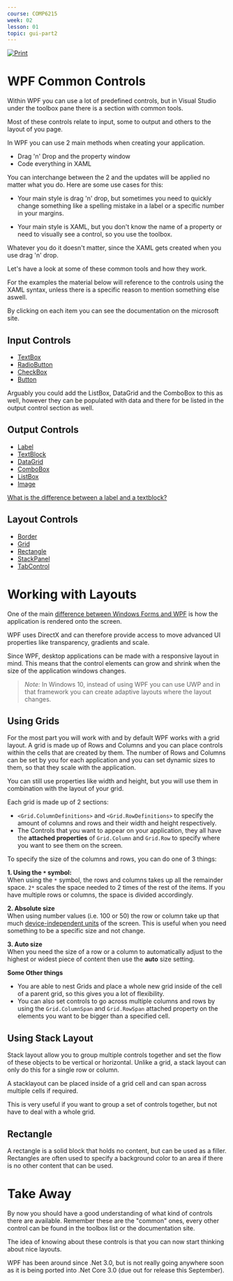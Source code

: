 ```yaml
---
course: COMP6215
week: 02
lesson: 01
topic: gui-part2
---
```


[![Print](https://img.shields.io/badge/DOWNLOAD_PDF-CLICK_HERE-blue.svg)](https://github.com/ToiOhomaiBCS/COMP6215-Course-Material/raw/master/week02/session01/readme.pdf)

# WPF Common Controls

Within WPF you can use a lot of predefined controls, but in Visual Studio under the toolbox pane there is a section with common tools.

Most of these controls relate to input, some to output and others to the layout of you page.

In WPF you can use 2 main methods when creating your application.

* Drag 'n' Drop and the property window
* Code everything in XAML

You can interchange between the 2 and the updates will be applied no matter what you do. Here are some use cases for this:

* Your main style is drag 'n' drop, but sometimes you need to quickly change something like a spelling mistake in a label or a specific number in your margins.

* Your main style is XAML, but you don't know the name of a property or need to visually see a control, so you use the toolbox.

Whatever you do it doesn't matter, since the XAML gets created when you use drag 'n' drop.

Let's have a look at some of these common tools and how they work.

For the examples the material below will reference to the controls using the XAML syntax, unless there is a specific reason to mention something else aswell. 

By clicking on each item you can see the documentation on the microsoft site.

## Input Controls

* [TextBox](https://docs.microsoft.com/en-us/dotnet/api/system.windows.controls.textbox?view=netframework-4.8)
* [RadioButton](https://docs.microsoft.com/en-us/dotnet/api/system.windows.controls.radiobutton?view=netframework-4.8)
* [CheckBox](https://docs.microsoft.com/en-us/dotnet/api/system.windows.controls.checkbox?view=netframework-4.8)
* [Button](https://docs.microsoft.com/en-us/dotnet/api/system.windows.controls.button?view=netframework-4.8)

Arguably you could add the ListBox, DataGrid and the ComboBox to this as well, however they can be populated with data and there for be listed in the output control section as well.

## Output Controls

* [Label](https://docs.microsoft.com/en-us/dotnet/api/system.windows.controls.label?view=netframework-4.8)
* [TextBlock](https://docs.microsoft.com/en-us/dotnet/api/system.windows.controls.textblock?view=netframework-4.8)
* [DataGrid](https://docs.microsoft.com/en-us/dotnet/api/system.windows.controls.datagrid?view=netframework-4.8)
* [ComboBox](https://docs.microsoft.com/en-us/dotnet/api/system.windows.controls.combobox?view=netframework-4.8)
* [ListBox](https://docs.microsoft.com/en-us/dotnet/api/system.windows.controls.listbox?view=netframework-4.8)
* [Image](https://docs.microsoft.com/en-us/dotnet/api/system.windows.controls.image?view=netframework-4.8)

[What is the difference between a label and a textblock?](https://joshsmithonwpf.wordpress.com/2007/07/04/differences-between-label-and-textblock/)

## Layout Controls

* [Border](https://docs.microsoft.com/en-us/dotnet/api/system.windows.controls.border?view=netframework-4.8)
* [Grid](https://docs.microsoft.com/en-us/dotnet/api/system.windows.controls.grid?view=netframework-4.8)
* [Rectangle](https://docs.microsoft.com/en-us/dotnet/api/system.windows.controls.rectangle?view=netframework-4.8)
* [StackPanel](https://docs.microsoft.com/en-us/dotnet/api/system.windows.controls.stackpanel?view=netframework-4.8)
* [TabControl](https://docs.microsoft.com/en-us/dotnet/api/system.windows.controls.tabcontrol?view=netframework-4.8)


# Working with Layouts

One of the main [difference between Windows Forms and WPF](http://www.differencebetween.net/technology/difference-between-wpf-and-windows-forms/) is how the application is rendered onto the screen. 

WPF uses DirectX and can therefore provide access to move advanced UI properties like transparency, gradients and scale.

Since WPF, desktop applications can be made with a responsive layout in mind. This means that the control elements can grow and shrink when the size of the application windows changes.

> *Note:* In Windows 10, instead of using WPF you can use UWP and in that framework you can create adaptive layouts where the layout changes.

## Using Grids

For the most part you will work with and by default WPF works with a grid layout. A grid is made up of Rows and Columns and you can place controls within the cells that are created by them. The number of Rows and Columns can be set by you for each application and you can set dynamic sizes to them, so that they scale with the application.

You can still use properties like width and height, but you will use them in combination with the layout of your grid.

Each grid is made up of 2 sections:

* `<Grid.ColumnDefinitions>` and `<Grid.RowDefinitions>` to specify the amount of columns and rows and their width and height respectively.
* The Controls that you want to appear on your application, they all have the **attached properties** of `Grid.Column` and `Grid.Row` to specify where you want to see them on the screen.

To specify the size of the columns and rows, you can do one of 3 things:

**1. Using the `*` symbol:**  
When using the `*` symbol, the rows and columns takes up all the remainder space. `2*` scales the space needed to 2 times of the rest of the items. If you have multiple rows or columns, the space is divided accordingly.

**2. Absolute size**  
When using number values (i.e. 100 or 50) the row or column take up that much [device-independent units](https://docs.microsoft.com/en-us/dotnet/api/system.windows.frameworkelement.height?view=netframework-4.8#property-value) of the screen. This is useful when you need something to be a specific size and not change.

**3. Auto size**  
When you need the size of a row or a column to automatically adjust to the highest or widest piece of content then use the **auto** size setting.

**Some Other things**

* You are able to nest Grids and place a whole new grid inside of the cell of a parent grid, so this gives you a lot of flexibility.
* You can also set controls to go across multiple columns and rows by using the `Grid.ColumnSpan` and `Grid.RowSpan` attached property on the elements you want to be bigger than a specified cell.


## Using Stack Layout

Stack layout allow you to group multiple controls together and set the flow of these objects to be vertical or horizontal. Unlike a grid, a stack layout can only do this for a single row or column.

A stacklayout can be placed inside of a grid cell and can span across multiple cells if required.

This is very useful if you want to group a set of controls together, but not have to deal with a whole grid.

## Rectangle

A rectangle is a solid block that holds no content, but can be used as a filler. Rectangles are often used to specify a background color to an area if there is no other content that can be used.

# Take Away

By now you should have a good understanding of what kind of controls there are available. Remember these are the "common" ones, every other control can be found in the toolbox list or the documentation site.

The idea of knowing about these controls is that you can now start thinking about nice layouts. 

WPF has been around since .Net 3.0, but is not really going anywhere soon as it is being ported into .Net Core 3.0 (due out for release this September).